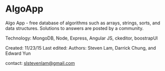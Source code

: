 # AlgoApp
Algo App - free database of algorithms such as arrays, strings, sorts, and data structures. Solutions to answers are posted by a community.

Technology: MongoDB, Node, Express, Angular JS, ckeditor, boostrapUI

Created: 11/23/15
Last edited:
Authors: Steven Lam, Darrick Chung, and Edward Yun

contact: slstevenlam@gmail.com
